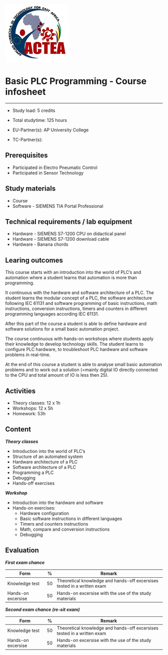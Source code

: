 
![ACTEA_logo](/ACTEA_logo.jpg "To ACTEA website")

# Basic PLC Programming - Course infosheet
____________________________________________________________
* Study load: 5 credits
* Total studytime: 125 hours

* EU-Partner(s): AP University College
* TC-Partner(s):

## Prerequisites
* Participated in Electro Pneumatic Control
* Participated in Sensor Technology

## Study materials
* Course
* Software - SIEMENS TIA Portal Professional

## Technical requirements / lab equipment
* Hardware - SIEMENS S7-1200 CPU on didactical panel
* Hardware - SIEMENS S7-1200 download cable
* Hardware - Banana chords

## Learing outcomes
This course starts with an introduction into the world of PLC’s and automation
where a student learns that automation is more than programming.

It continuous with the hardware and software architecture of a PLC. The student learns the modular concept of a PLC, the software architecture following IEC 61131 and software programming of basic instructions, math instructions, conversion instructions, timers and counters in different programming languages according IEC 61131.

After this part of the course a student is able to define hardware and software solutions for a small basic automation project.

The course continuous with hands-on workshops where students apply their
knowledge to develop technology skills. The student learns to configure PLC hardware, to troubleshoot PLC hardware and software problems in
real-time.

At the end of this course a student is able to analyse small basic automation problems and to work out a solution (=mainly digital IO directly connected to the CPU and total amount of IO is less then 25).

## Activities
-   Theory classes: 12 x 1h
-   Workshops: 12 x 5h
-   Homework: 53h

## Content
***Theory classes***
-   Introduction into the world of PLC’s
-   Structure of an automated system
-   Hardware architecture of a PLC
-   Software architecture of a PLC
-   Programming a PLC
-   Debugging
-   Hands-off exercises

***Workshop***
-   Introduction into the hardware and software
-   Hands-on exercises:
    -   Hardware configuration
    -   Basic software instructions in different languages
    -   Timers and counters instructions
    -   Math, compare and conversion instructions
    -   Debugging

## Evaluation
***First exam chance***

| Form | % | Remark |
|---|---|---|
| Knowledge test | 50 | Theoretical knowledge and hands-off excersises tested in a written exam |
| Hands-on excersise | 50 | Hands-on excersise with the use of the study materials |

***Second exam chance (re-sit exam)***

| Form | % | Remark |
|---|---|---|
| Knowledge test | 50 | Theoretical knowledge and hands-off excersises tested in a written exam |
| Hands-on excersise | 50 | Hands-on excersise with the use of the study materials |
